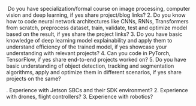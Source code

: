  Do you have specialization/formal course on image processing, computer vision and deep learning, if yes share project/blog links? 2. Do you know how to code neural network architectures like CNNs, RNNs, Transformers from scratch, preprocess dataset, train, validate, test and optimize model based on the result, if yes share the project links? 3. Do you have basic knowledge of deep learning model explainability and apply them to understand efficiency of the trained model, if yes showcase your understanding with relevant projects? 4. Can you code in PyTorch, TensorFlow, if yes share end-to-end projects worked on? 5. Do you have basic understanding of object detection, tracking and segmentation algorithms, apply and optimize them in different scenarios, if yes share projects on the same?

. Experience with Jetson SBCs and their SDK environment? 2. Experience with drones, flight controllers? 3. Experience with robotics?

